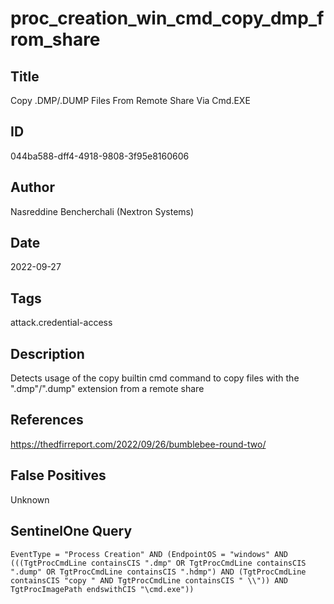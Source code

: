 # proc_creation_win_cmd_copy_dmp_from_share

## Title
Copy .DMP/.DUMP Files From Remote Share Via Cmd.EXE

## ID
044ba588-dff4-4918-9808-3f95e8160606

## Author
Nasreddine Bencherchali (Nextron Systems)

## Date
2022-09-27

## Tags
attack.credential-access

## Description
Detects usage of the copy builtin cmd command to copy files with the ".dmp"/".dump" extension from a remote share

## References
https://thedfirreport.com/2022/09/26/bumblebee-round-two/

## False Positives
Unknown

## SentinelOne Query
```
EventType = "Process Creation" AND (EndpointOS = "windows" AND (((TgtProcCmdLine containsCIS ".dmp" OR TgtProcCmdLine containsCIS ".dump" OR TgtProcCmdLine containsCIS ".hdmp") AND (TgtProcCmdLine containsCIS "copy " AND TgtProcCmdLine containsCIS " \\")) AND TgtProcImagePath endswithCIS "\cmd.exe"))

```